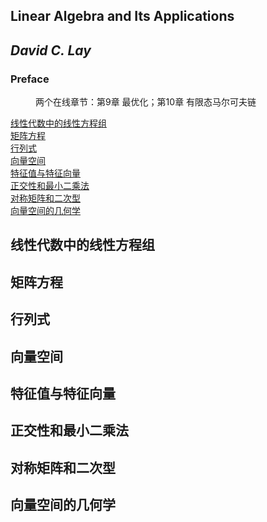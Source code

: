 ## **Linear Algebra and Its Applications**

## *David C. Lay*

### **Preface**

<figure>两个在线章节：第9章 最优化；第10章 有限态马尔可夫链
</figure>

[线性代数中的线性方程组](#线性代数中的线性方程组)  
[矩阵方程](#矩阵方程)  
[行列式](#行列式)  
[向量空间](#向量空间)  
[特征值与特征向量](#特征值与特征向量)  
[正交性和最小二乘法](#正交性和最小二乘法)  
[对称矩阵和二次型](#对称矩阵和二次型)  
[向量空间的几何学](#向量空间的几何学)  


## **线性代数中的线性方程组**
## **矩阵方程**
## **行列式**
## **向量空间**
## **特征值与特征向量**
## **正交性和最小二乘法**
## **对称矩阵和二次型**
## **向量空间的几何学**